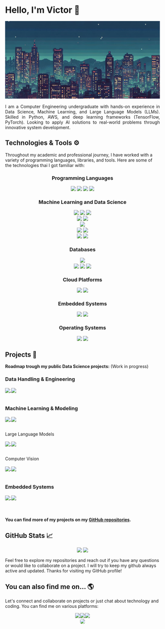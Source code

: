 # Hello, I'm Victor 👋

<div align="center"> <img src="https://raw.githubusercontent.com/V1ct0rC/V1ct0rC/refs/heads/main/_6a25adf1-7c56-4546-b55a-9913e3d8ee9e1.jpeg"> </div>

<p align="justify">
I am a Computer Engineering undergraduate with hands-on experience in Data Science, Machine Learning, and Large Language Models (LLMs). Skilled in Python, AWS, and deep learning frameworks (TensorFlow, PyTorch). Looking to apply AI solutions to real-world problems through innovative system development.
</p>

## Technologies & Tools ⚙️

Throughout my academic and professional journey, I have worked with a variety of programming languages, libraries, and tools. Here are some of the technologies thai I got familiar with:

<div align="center">
<div> 
    <h3>Programming Languages </h3>
    <div>
        <img width="50px" src="https://cdn.jsdelivr.net/gh/devicons/devicon/icons/python/python-original.svg">
        <img width="50px" src="https://cdn.jsdelivr.net/gh/devicons/devicon/icons/c/c-original.svg">
        <img width="50px" src="https://cdn.jsdelivr.net/gh/devicons/devicon/icons/cplusplus/cplusplus-original.svg">
        <img width="50px" src="https://cdn.jsdelivr.net/gh/devicons/devicon/icons/typescript/typescript-original.svg">
    </div>
</div>

<div> 
    <h3>Machine Learning and Data Science</h3>
    <div>
        <img width="50px" src="https://cdn.jsdelivr.net/gh/devicons/devicon/icons/pytorch/pytorch-original.svg">
        <img width="50px" src="https://cdn.jsdelivr.net/gh/devicons/devicon/icons/tensorflow/tensorflow-original.svg">
        <img width="50px" src="https://cdn.jsdelivr.net/gh/devicons/devicon@latest/icons/scikitlearn/scikitlearn-original.svg" />
        <br>
        <img width="50px" src="https://cdn.jsdelivr.net/gh/devicons/devicon/icons/pandas/pandas-original.svg">
        <img width="50px" src="https://cdn.jsdelivr.net/gh/devicons/devicon@latest/icons/matplotlib/matplotlib-original.svg" />
        <br>
        <img width="50px" src="https://cdn.jsdelivr.net/gh/devicons/devicon/icons/opencv/opencv-original.svg">
        <br>
        <img width="50px" src="https://img.icons8.com/?size=100&id=sop9ROXku5bb&format=png&color=000000">
        <img width="50px" src="https://www.infralovers.com/images/posts/ai-for-devops-engineers/langchain_logo.png">
        <br>
        <img width="50px" src="https://cdn.jsdelivr.net/gh/devicons/devicon@latest/icons/fastapi/fastapi-original.svg" />
        <img width="50px" src="https://cdn.jsdelivr.net/gh/devicons/devicon@latest/icons/apacheairflow/apacheairflow-original.svg" />
    </div>
</div>

<div> 
    <h3>Databases</h3>
    <div>
        <img width="50px" src="https://cdn.jsdelivr.net/gh/devicons/devicon@latest/icons/sqlalchemy/sqlalchemy-original.svg" />
        <br>
        <img width="50px" src="https://cdn.jsdelivr.net/gh/devicons/devicon@latest/icons/sqlite/sqlite-original.svg" />
        <img width="50px" src="https://cdn.jsdelivr.net/gh/devicons/devicon@latest/icons/postgresql/postgresql-original.svg"/>
        <img width="50px" src="https://cdn.jsdelivr.net/gh/devicons/devicon@latest/icons/sqldeveloper/sqldeveloper-original.svg" />
    </div>
</div>

<div> 
    <h3>Cloud Platforms</h3>
    <div>
        <img width="50px" src="https://cdn.jsdelivr.net/gh/devicons/devicon@latest/icons/amazonwebservices/amazonwebservices-original-wordmark.svg" />
        <img width="50px" src="https://cdn.jsdelivr.net/gh/devicons/devicon@latest/icons/googlecloud/googlecloud-original.svg" />
    </div>
</div>

<div> 
    <h3>Embedded Systems</h3>
    <div>
        <img width="50px" src="https://cdn.jsdelivr.net/gh/devicons/devicon/icons/embeddedc/embeddedc-original.svg">
        <img width="50px" src="https://cdn.jsdelivr.net/gh/devicons/devicon@latest/icons/arduino/arduino-original.svg" />
    </div>
</div>

<div> 
    <h3>Operating Systems</h3>
    <div>
    <img width="50px" src="https://cdn.jsdelivr.net/gh/devicons/devicon@latest/icons/windows11/windows11-original.svg">
    <img width="50px" src="https://cdn.jsdelivr.net/gh/devicons/devicon/icons/linux/linux-original.svg" />
    </div>
</div>
</div>


## Projects 🚀

**Roadmap trough my public Data Science projects:** (Work in progress)

### Data Handling & Engineering

<div>
    <a href="https://github.com/V1ct0rC/Open-Data-City-Insights-Dashboard">
    <img align="center" src="https://github-readme-stats.vercel.app/api/pin/?username=V1ct0rC&repo=Open-Data-City-Insights-Dashboard&theme=react&hide_border=true">
    </a>
    <a href="https://github.com/V1ct0rC/Linkedin-Job-Scraper-and-Analysis">
    <img align="center" src="https://github-readme-stats.vercel.app/api/pin/?username=V1ct0rC&repo=Linkedin-Job-Scraper-and-Analysis&theme=react&hide_border=true">
    </a>
</div>
<br>

### Machine Learning & Modeling

<div>
    <a href="https://github.com/V1ct0rC/Revisiting-FIDGAN">
    <img align="center" src="https://github-readme-stats.vercel.app/api/pin/?username=V1ct0rC&repo=Revisiting-FIDGAN&theme=react&hide_border=true">
    </a>
    <a href="https://github.com/V1ct0rC/Enhancing-Sea-Ice-Segmentation-Model">
    <img align="center" src="https://github-readme-stats.vercel.app/api/pin/?username=V1ct0rC&repo=Enhancing-Sea-Ice-Segmentation-Model&theme=react&hide_border=true">
    </a>
</div>
<br>

Large Language Models

<div>
    <a href="https://github.com/V1ct0rC/Data-Analytics-Chatbot-with-LLMs">
    <img align="center" src="https://github-readme-stats.vercel.app/api/pin/?username=V1ct0rC&repo=Data-Analytics-Chatbot-with-LLMs&theme=react&hide_border=true">
    </a>
    <a href="https://github.com/V1ct0rC/GPT2-Fine-Tuning-With-LoRA">
    <img align="center" src="https://github-readme-stats.vercel.app/api/pin/?username=V1ct0rC&repo=GPT2-Fine-Tuning-With-LoRA&theme=react&hide_border=true">
    </a>
</div>
<br>

Computer Vision

<div>
    <a href="https://github.com/V1ct0rC/Car-Object-Detection">
    <img align="center" src="https://github-readme-stats.vercel.app/api/pin/?username=V1ct0rC&repo=Car-Object-Detection&theme=react&hide_border=true">
    </a>
    <a href="https://github.com/V1ct0rC/Traffic-problems-using-YOLOv8">
    <img align="center" src="https://github-readme-stats.vercel.app/api/pin/?username=V1ct0rC&repo=Traffic-problems-using-YOLOv8&theme=react&hide_border=true">
    </a>
</div>
<br>

### Embedded Systems

<div>
    <a href="https://github.com/V1ct0rC/Embedded-Projects">
    <img align="center" src="https://github-readme-stats.vercel.app/api/pin/?username=V1ct0rC&repo=Embedded-Projects&theme=react&hide_border=true">
    </a>
    <a href="https://github.com/V1ct0rC/IHS">
    <img align="center" src="https://github-readme-stats.vercel.app/api/pin/?username=V1ct0rC&repo=IHS&theme=react&hide_border=true">
    </a>
</div>
<br><br>

#### You can find more of my projects on my [GitHub repositories](https://github.com/V1ct0rC).


## GitHub Stats 📈

<div align="center">
  <img width="284em" src="https://github-readme-stats.vercel.app/api/top-langs/?username=V1ct0rC&layout=compact&langs_count=7&theme=react&hide_border=true"/> 
  <img width="431em" src="https://github-readme-stats.vercel.app/api?username=V1ct0rC&show_icons=true&theme=react&include_all_commits=true&count_private=true&hide_border=true"/>
</div>

Feel free to explore my repositories and reach out if you have any questions or would like to collaborate on a project. I will try to keep my github always active and updated. Thanks for visiting my GitHub profile!


## You can also find me on... 🌎

Let's connect and collaborate on projects or just chat about technology and coding. You can find me on various platforms:

<div align="center">
<a href="https://www.instagram.com/v.carvalh0/"><img src="https://img.shields.io/badge/Instagram-%23E4405F.svg?style=for-the-badge&logo=Instagram&logoColor=white"></a><a href="https://www.linkedin.com/in/vcarvalh0/"><img src="https://img.shields.io/badge/linkedin-%230077B5.svg?style=for-the-badge&logo=linkedin&logoColor=white"></a><a href=""><img src="https://img.shields.io/badge/Gmail-D14836?style=for-the-badge&logo=gmail&logoColor=white"></a>
<br>
<img width="321px" src="https://portal.cin.ufpe.br/wp-content/uploads/2020/07/HC.png" style="background-color:white; border-radius:5px;">
</div>

<!--
**V1ct0rC/V1ct0rC** is a ✨ _special_ ✨ repository because its `README.md` (this file) appears on your GitHub profile.

Here are some ideas to get you started:

- 🔭 I’m currently working on ...
- 🌱 I’m currently learning ...
- 👯 I’m looking to collaborate on ...
- 🤔 I’m looking for help with ...
- 💬 Ask me about ...
- 📫 How to reach me: ...
- 😄 Pronouns: ...
- ⚡ Fun fact: ...
-->
